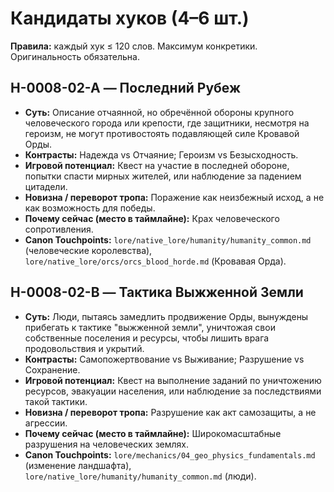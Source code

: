 # Кандидаты хуков (4–6 шт.)

**Правила:** каждый хук ≤ 120 слов. Максимум конкретики. Оригинальность обязательна.

## H-0008-02-A — Последний Рубеж
- **Суть:** Описание отчаянной, но обречённой обороны крупного человеческого города или крепости, где защитники, несмотря на героизм, не могут противостоять подавляющей силе Кровавой Орды.
- **Контрасты:** Надежда vs Отчаяние; Героизм vs Безысходность.
- **Игровой потенциал:** Квест на участие в последней обороне, попытки спасти мирных жителей, или наблюдение за падением цитадели.
- **Новизна / переворот тропа:** Поражение как неизбежный исход, а не как возможность для победы.
- **Почему сейчас (место в таймлайне):** Крах человеческого сопротивления.
- **Canon Touchpoints:** `lore/native_lore/humanity/humanity_common.md` (человеческие королевства), `lore/native_lore/orcs/orcs_blood_horde.md` (Кровавая Орда).

## H-0008-02-B — Тактика Выжженной Земли
- **Суть:** Люди, пытаясь замедлить продвижение Орды, вынуждены прибегать к тактике "выжженной земли", уничтожая свои собственные поселения и ресурсы, чтобы лишить врага продовольствия и укрытий.
- **Контрасты:** Самопожертвование vs Выживание; Разрушение vs Сохранение.
- **Игровой потенциал:** Квест на выполнение заданий по уничтожению ресурсов, эвакуации населения, или наблюдение за последствиями такой тактики.
- **Новизна / переворот тропа:** Разрушение как акт самозащиты, а не агрессии.
- **Почему сейчас (место в таймлайне):** Широкомасштабные разрушения на человеческих землях.
- **Canon Touchpoints:** `lore/mechanics/04_geo_physics_fundamentals.md` (изменение ландшафта), `lore/native_lore/humanity/humanity_common.md` (люди).
